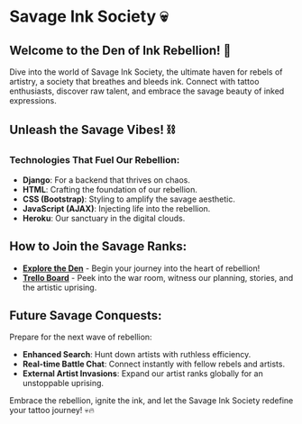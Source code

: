 # Savage Ink Society 💀

## Welcome to the Den of Ink Rebellion! 🤘

Dive into the world of Savage Ink Society, the ultimate haven for rebels of artistry, a society that breathes and bleeds ink. Connect with tattoo enthusiasts, discover raw talent, and embrace the savage beauty of inked expressions.

## Unleash the Savage Vibes! ⛓️

### Technologies That Fuel Our Rebellion:

- **Django**: For a backend that thrives on chaos.
- **HTML**: Crafting the foundation of our rebellion.
- **CSS (Bootstrap)**: Styling to amplify the savage aesthetic.
- **JavaScript (AJAX)**: Injecting life into the rebellion.
- **Heroku**: Our sanctuary in the digital clouds.

## How to Join the Savage Ranks:

- [**Explore the Den**](#) - Begin your journey into the heart of rebellion!
- [**Trello Board**](#) - Peek into the war room, witness our planning, stories, and the artistic uprising.

## Future Savage Conquests:

Prepare for the next wave of rebellion:
- **Enhanced Search**: Hunt down artists with ruthless efficiency.
- **Real-time Battle Chat**: Connect instantly with fellow rebels and artists.
- **External Artist Invasions**: Expand our artist ranks globally for an unstoppable uprising.

Embrace the rebellion, ignite the ink, and let the Savage Ink Society redefine your tattoo journey! 💀🔥

